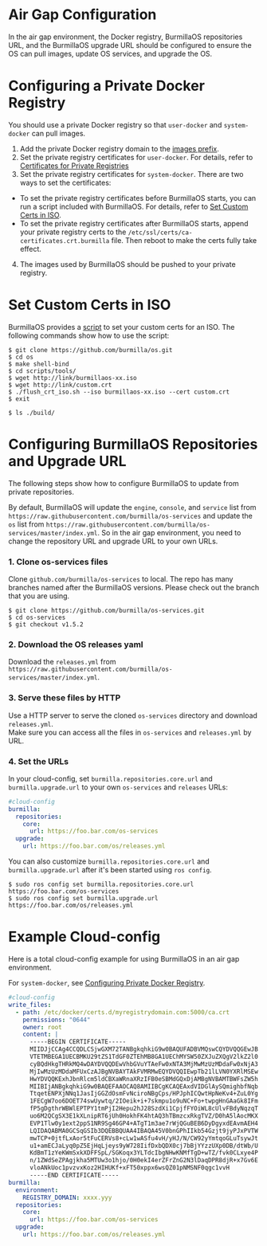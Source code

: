 # Air Gap Configuration

In the air gap environment, the Docker registry, BurmillaOS repositories URL, and the BurmillaOS upgrade URL should be configured to ensure the OS can pull images, update OS services, and upgrade the OS.


# Configuring a Private Docker Registry

You should use a private Docker registry so that `user-docker` and `system-docker` can pull images.

1. Add the private Docker registry domain to the [images prefix](/configuration/images-prefix/).
2. Set the private registry certificates for `user-docker`. For details, refer to [Certificates for Private Registries](/configuration/private-registries/#certificates-for-private-registries)
3. Set the private registry certificates for `system-docker`. There are two ways to set the certificates:
  - To set the private registry certificates before BurmillaOS starts, you can run a script included with BurmillaOS. For details, refer to [Set Custom Certs in ISO](/configuration/airgap-configuration/#set-custom-certs-in-iso).
  - To set the private registry certificates after BurmillaOS starts, append your private registry certs to the `/etc/ssl/certs/ca-certificates.crt.burmilla` file. Then reboot to make the certs fully take effect.
4. The images used by BurmillaOS should be pushed to your private registry.

# Set Custom Certs in ISO

BurmillaOS provides a [script](https://github.com/burmilla/os/blob/master/scripts/tools/flush_crt_iso.sh) to set your custom certs for an ISO. The following commands show how to use the script:

```shell
$ git clone https://github.com/burmilla/os.git
$ cd os
$ make shell-bind
$ cd scripts/tools/
$ wget http://link/burmillaos-xx.iso
$ wget http://link/custom.crt
$ ./flush_crt_iso.sh --iso burmillaos-xx.iso --cert custom.crt
$ exit

$ ls ./build/
```

# Configuring BurmillaOS Repositories and Upgrade URL

The following steps show how to configure BurmillaOS to update from private repositories.

By default, BurmillaOS will update the `engine`, `console`, and `service` list from `https://raw.githubusercontent.com/burmilla/os-services` and update the `os` list from `https://raw.githubusercontent.com/burmilla/os-services/master/index.yml`. So in the air gap environment, you need to change the repository URL and upgrade URL to your own URLs. 

### 1. Clone os-services files

Clone `github.com/burmilla/os-services` to local. The repo has many branches named after the BurmillaOS versions. Please check out the branch that you are using.

```
$ git clone https://github.com/burmilla/os-services.git
$ cd os-services
$ git checkout v1.5.2
```

### 2. Download the OS releases yaml

Download the `releases.yml` from `https://raw.githubusercontent.com/burmilla/os-services/master/index.yml`.

### 3. Serve these files by HTTP

Use a HTTP server to serve the cloned `os-services` directory and download `releases.yml`.   
Make sure you can access all the files in `os-services` and `releases.yml` by URL.

### 4. Set the URLs

In your cloud-config, set `burmilla.repositories.core.url` and `burmilla.upgrade.url` to your own `os-services` and `releases` URLs:
```yaml
#cloud-config
burmilla:
  repositories:
    core:
      url: https://foo.bar.com/os-services
  upgrade:
    url: https://foo.bar.com/os/releases.yml
```

You can also customize `burmilla.repositories.core.url` and `burmilla.upgrade.url` after it's been started using `ros config`.

```
$ sudo ros config set burmilla.repositories.core.url https://foo.bar.com/os-services
$ sudo ros config set burmilla.upgrade.url https://foo.bar.com/os/releases.yml
```

# Example Cloud-config


Here is a total cloud-config example for using BurmillaOS in an air gap environment.

For `system-docker`, see [Configuring Private Docker Registry](/configuration/airgap-configuration/#configuring-private-docker-registry).

```yaml
#cloud-config
write_files:
  - path: /etc/docker/certs.d/myregistrydomain.com:5000/ca.crt
    permissions: "0644"
    owner: root
    content: |
      -----BEGIN CERTIFICATE-----
      MIIDJjCCAg4CCQDLCSjwGXM72TANBgkqhkiG9w0BAQUFADBVMQswCQYDVQQGEwJB
      VTETMBEGA1UECBMKU29tZS1TdGF0ZTEhMB8GA1UEChMYSW50ZXJuZXQgV2lkZ2l0
      cyBQdHkgTHRkMQ4wDAYDVQQDEwVhbGVuYTAeFw0xNTA3MjMwMzUzMDdaFw0xNjA3
      MjIwMzUzMDdaMFUxCzAJBgNVBAYTAkFVMRMwEQYDVQQIEwpTb21lLVN0YXRlMSEw
      HwYDVQQKExhJbnRlcm5ldCBXaWRnaXRzIFB0eSBMdGQxDjAMBgNVBAMTBWFsZW5h
      MIIBIjANBgkqhkiG9w0BAQEFAAOCAQ8AMIIBCgKCAQEAxdVIDGlAySQmighbfNqb
      TtqetENPXjNNq1JasIjGGZdOsmFvNciroNBgCps/HPJphICQwtHpNeKv4+ZuL0Yg
      1FECgW7oo6DOET74swUywtq/2IOeik+i+7skmpu1o9uNC+Fo+twpgHnGAaGk8IFm
      fP5gDgthrWBWlEPTPY1tmPjI2Hepu2hJ28SzdXi1CpjfFYOiWL8cUlvFBdyNqzqT
      uo6M2QCgSX3E1kXLnipRT6jUh0HokhFK4htAQ3hTBmzcxRkgTVZ/D0hA5lAocMKX
      EVP1Tlw0y1ext2ppS1NR9Sg46GP4+ATgT1m3ae7rWjQGuBEB6DyDgyxdEAvmAEH4
      LQIDAQABMA0GCSqGSIb3DQEBBQUAA4IBAQA45V0bnGPhIIkb54Gzjt9jyPJxPVTW
      mwTCP+0jtfLxAor5tFuCERVs8+cLw1wASfu4vH/yHJ/N/CW92yYmtqoGLuTsywJt
      u1+amECJaLyq0pZ5EjHqLjeys9yW728IifDxbQDX0cj7bBjYYzzUXp0DB/dtWb/U
      KdBmT1zYeKWmSxkXDFFSpL/SGKoqx3YLTdcIbgNHwKNMfTgD+wTZ/fvk0CLxye4P
      n/1ZWdSeZPAgjkha5MTUw3o1hjo/0H0ekI4erZFrZnG2N3lDaqDPR8djR+x7Gv6E
      vloANkUoc1pvzvxKoz2HIHUKf+xFT50xppx6wsQZ01pNMSNF0qgc1vvH
      -----END CERTIFICATE-----
burmilla:
  environment:
    REGISTRY_DOMAIN: xxxx.yyy
  repositories:
    core:
      url: https://foo.bar.com/os-services
  upgrade:
    url: https://foo.bar.com/os/releases.yml
```
